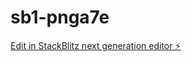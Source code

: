 # sb1-pnga7e

[Edit in StackBlitz next generation editor ⚡️](https://stackblitz.com/~/github.com/fly2fire/sb1-pnga7e)